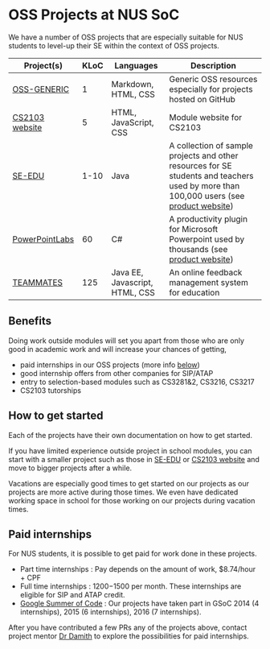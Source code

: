 # OSS Projects at NUS SoC
We have a number of OSS projects that are especially suitable for NUS students to level-up their SE within the context of OSS projects.

| Project(s) | KLoC | Languages | Description |
| --- | --- | --- | --- |
| [OSS-GENERIC](https://github.com/oss-generic) | 1 | Markdown, HTML, CSS | Generic OSS resources especially for projects hosted on GitHub | 
| [CS2103 website](https://github.com/nus-cs2103/website) | 5 | HTML, JavaScript, CSS | Module website for CS2103 |
| [SE-EDU](https://github.com/se-edu/main) | 1-10 | Java | A collection of sample projects and other resources for SE students and teachers used by more than 100,000 users (see [product website](http://teammatesOnline.info)) |
| [PowerPointLabs](https://github.com/powerpointlabs/powerpointlabs) | 60 | C# | A productivity plugin for Microsoft Powerpoint used by thousands (see [product website](http://powerpointlabs.info)) |
| [TEAMMATES](https://github.com/teammates/teammates) | 125 | Java EE, Javascript, HTML, CSS | An online feedback management system for education |

## Benefits 

Doing work outside modules will set you apart from those who are only good in academic work and will increase your chances of getting,

* paid internships in our OSS projects (more info [below](#paid-internships))
*	good internship offers from other companies for SIP/ATAP
*	entry to selection-based modules such as CS3281&2, CS3216, CS3217
*	CS2103 tutorships

## How to get started

Each of the projects have their own documentation on how to get started. 

If you have limited experience outside project in school modules, you can start with a smaller project such as those in [SE-EDU](https://github.com/se-edu) or [CS2103 website](https://github.com/nus-cs2103/website) and move to bigger projects after a while. 

Vacations are especially good times to get started on our projects as our projects are more active during those times. We even have dedicated working space in school for those working on our projects during vacation times.

## Paid internships

For NUS students, it is possible to get paid for work done in these projects. 
* Part time internships : Pay depends on the amount of work, $8.74/hour + CPF
* Full time internships : $1200-$1500 per month. These internships are eligible for SIP and ATAP credit.
* [Google Summer of Code](https://developers.google.com/open-source/gsoc/) : Our projects have taken part in GSoC 2014 (4 internships), 2015 (6 internships), 2016 (7 internships). 

After you have contributed a few PRs any of the projects above, contact project mentor [Dr Damith](http://www.comp.nus.edu.sg/~damithch) to explore the possibilities for paid internships. 
